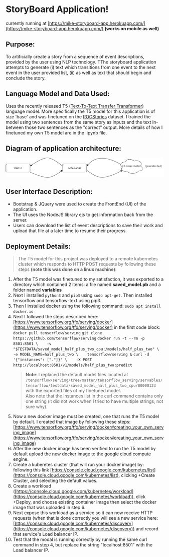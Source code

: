 # StoryBoard Application!

currently running at [https://mike-storyboard-app.herokuapp.com/](https://mike-storyboard-app.herokuapp.com/)
**(works on mobile as well)**

## Purpose:
To artificially create a story from a sequence of event descriptions, provided by the user using NLP technology. TThe storyboard application attempts to generate (i) text which transitions from one event to the next event in the user provided list, (ii) as well as text that should begin and conclude the story. 


## Language Model and Data Used:

Uses the recently released T5 ([Text-To-Text Transfer Transformer](https://github.com/google-research/text-to-text-transfer-transformer)) language model. More specifically the T5 model for this application is of size 'base' and was finetuned on the [ROCStories](https://www.cs.rochester.edu/nlp/rocstories/) dataset. I trained the model using two sentences from the same story as inputs and the text in-between those two sentences as the "correct" output. More details of how I finetuned my own T5 model are in the .ipynb file.

## Diagram of application architecture:

![](StoryBoard-arch.png)

## User Interface Description:

 - Bootstrap & JQuery were used to create the FrontEnd (UI) of the application.
 - The UI uses the NodeJS library ejs to get information back from the server.
 -  Users can download the list of event descriptions to save their work and upload that file at a later time to resume their progress.

## Deployment Details:
>The T5 model for this project was deployed to a remote kubernetes cluster which responds to HTTP POST requests by following these steps **(note this was done on a linux machine)**: 

 1. After the T5 model was finetuned to my satisfaction, it was exported to a directory which contained 2 items: a file named **saved_model.pb** and a folder named **variables**
 2. Next I installed `python3` and `pip3` using `sudo apt-get`. Then installed tensorflow and tensorflow-text using pip3.
 3. Then I installed docker using the following command:  `sudo apt install docker.io`
 4. Next I followed the steps described here: [https://www.tensorflow.org/tfx/serving/docker](https://www.tensorflow.org/tfx/serving/docker) in the first code block: 
 `docker pull tensorflow/serving`
 `git clone https://github.com/tensorflow/serving`
`docker run -t --rm -p 8501:8501 \    -v "$TESTDATA/saved_model_half_plus_two_cpu:/models/half_plus_two" \    -e MODEL_NAME=half_plus_two \    tensorflow/serving &`
`curl -d '{"instances": ["."]}' \    -X POST http://localhost:8501/v1/models/half_plus_two:predict`
	 >**Note**: I replaced the default model files located at
`/tensorflow/serving/tree/master/tensorflow_serving/servables/tensorflow/testdata/saved_model_half_plus_two_cpu/00000123` with the exported files of my finetuned model.   
Also note that the instances list in the curl command contains only one string (it did not work when I tried to have multiple strings, not sure why).
 5. Now a new docker image must be created, one that runs the T5 model by default. I created that image by following these steps: [https://www.tensorflow.org/tfx/serving/docker#creating_your_own_serving_image](https://www.tensorflow.org/tfx/serving/docker#creating_your_own_serving_image)
 6. After the new docker image has been verified to run the T5 model by default upload the new docker image to the google cloud compute engine.
 7. Create a kuberetes cluster (that will run your docker image) by: following this link [https://console.cloud.google.com/kubernetes/list](https://console.cloud.google.com/kubernetes/list), clicking +Create Cluster, and selecting the default values.
 8. Create a workload ([https://console.cloud.google.com/kubernetes/workload](https://console.cloud.google.com/kubernetes/workload)), click +Deploy, and choose existing container image then select the docker image that was uploaded in step 6.
 9. Next expose this workload as a service so it can now receive HTTP requests (when that is done correctly you will see a new service here: [https://console.cloud.google.com/kubernetes/discovery](https://console.cloud.google.com/kubernetes/discovery)) and record that service's Load balancer IP.
 10. Test that the modal is running correctly by running the same curl command in step 4, but replace the string "localhost:8501" with the Load balancer IP.
